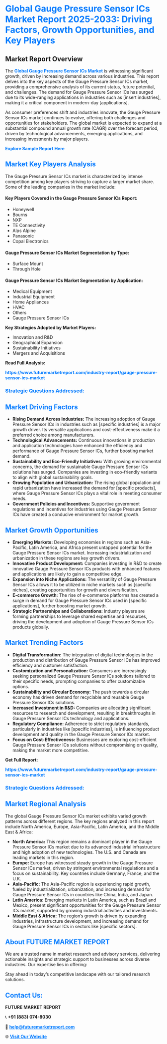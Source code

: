 <h1 style="color: #007BFF;">Global Gauge Pressure Sensor ICs Market Report 2025-2033: Driving Factors, Growth Opportunities, and Key Players</h1>

<section id="overview">
<h2>Market Report Overview</h2>
<p>The <a href="https://www.futuremarketreport.com/industry-report/gauge-pressure-sensor-ics-market" style="color: #007BFF; text-decoration: none;"><strong>Global Gauge Pressure Sensor ICs Market</strong></a> is witnessing significant growth, driven by increasing demand across various industries. This report delves into the key aspects of the Gauge Pressure Sensor ICs market, providing a comprehensive analysis of its current status, future potential, and challenges. The demand for Gauge Pressure Sensor ICs has surged due to its wide-ranging applications in industries such as [insert industries], making it a critical component in modern-day [applications].</p>
<p>As consumer preferences shift and industries innovate, the Gauge Pressure Sensor ICs market continues to evolve, offering both challenges and opportunities for stakeholders. The global market is expected to expand at a substantial compound annual growth rate (CAGR) over the forecast period, driven by technological advancements, emerging applications, and increasing investments by major players.</p>
</section>

<section id="overview">
<p><a href="https://www.futuremarketreport.com/request-sample/reportId=119868" style="color: #007BFF; text-decoration: none;"><strong>Explore Sample Report Here</strong></a></p>
</section>

<section id="key-players">
<h2 style="color: #007BFF;">Market Key Players Analysis</h2>
<p>The Gauge Pressure Sensor ICs market is characterized by intense competition among key players striving to capture a larger market share. Some of the leading companies in the market include:</p>
<h4>Key Players Covered in the Gauge Pressure Sensor ICs Report:</h4>
<ul><li>Honeywell</li><li>Bourns</li><li>NXP</li><li>TE Connectivity</li><li>Alps Alpine</li><li>Panasonic</li><li>Copal Electronics</li></ul>
<h4>Gauge Pressure Sensor ICs Market Segmentation by Type:</h4>
<ul><li>Surface Mount</li><li>Through Hole</li></ul>

<h4>Gauge Pressure Sensor ICs Market Segmentation by Application:</h4>
<ul><li>Medical Equipment</li><li>Industrial Equipment</li><li>Home Appliances</li><li>HVAC</li><li>Others</li><li>Gauge Pressure Sensor ICs</li></ul>
<p><strong>Key Strategies Adopted by Market Players:</strong></p>
<ul>
<li>Innovation and R&D</li>
<li>Geographical Expansion</li>
<li>Sustainability Initiatives</li>
<li>Mergers and Acquisitions</li>
</ul>
</section>

<section>
<p><strong>Read Full Analysis: </strong></p><a href="https://www.futuremarketreport.com/industry-report/gauge-pressure-sensor-ics-market" style="color: #007BFF; text-decoration: none;"><strong>https://www.futuremarketreport.com/industry-report/gauge-pressure-sensor-ics-market</strong></a>
<h3 style="color: #007BFF;">Strategic Questions Addressed:</h3>
</section>

<section id="driving-factors">
<h2 style="color: #007BFF;">Market Driving Factors</h2>
<ul>
<li><strong>Rising Demand Across Industries:</strong> The increasing adoption of Gauge Pressure Sensor ICs in industries such as [specific industries] is a major growth driver. Its versatile applications and cost-effectiveness make it a preferred choice among manufacturers.</li>
<li><strong>Technological Advancements:</strong> Continuous innovations in production and application technologies have enhanced the efficiency and performance of Gauge Pressure Sensor ICs, further boosting market demand.</li>
<li><strong>Sustainability and Eco-Friendly Initiatives:</strong> With growing environmental concerns, the demand for sustainable Gauge Pressure Sensor ICs solutions has surged. Companies are investing in eco-friendly variants to align with global sustainability goals.</li>
<li><strong>Growing Population and Urbanization:</strong> The rising global population and rapid urbanization have increased the demand for [specific products], where Gauge Pressure Sensor ICs plays a vital role in meeting consumer needs.</li>
<li><strong>Government Policies and Incentives:</strong> Supportive government regulations and incentives for industries using Gauge Pressure Sensor ICs have created a conducive environment for market growth.</li>
</ul>
</section>

<section id="growth-opportunities">
<h2 style="color: #007BFF;">Market Growth Opportunities</h2>
<ul>
<li><strong>Emerging Markets:</strong> Developing economies in regions such as Asia-Pacific, Latin America, and Africa present untapped potential for the Gauge Pressure Sensor ICs market. Increasing industrialization and urbanization in these regions are key growth drivers.</li>
<li><strong>Innovative Product Development:</strong> Companies investing in R&D to create innovative Gauge Pressure Sensor ICs products with enhanced features and applications are likely to gain a competitive edge.</li>
<li><strong>Expansion into Niche Applications:</strong> The versatility of Gauge Pressure Sensor ICs allows it to be utilized in niche markets such as [specific niches], creating opportunities for growth and diversification.</li>
<li><strong>E-commerce Growth:</strong> The rise of e-commerce platforms has created a surge in demand for Gauge Pressure Sensor ICs used in [specific applications], further boosting market growth.</li>
<li><strong>Strategic Partnerships and Collaborations:</strong> Industry players are forming partnerships to leverage shared expertise and resources, driving the development and adoption of Gauge Pressure Sensor ICs products globally.</li>
</ul>
</section>

<section id="trending-factors">
<h2 style="color: #007BFF;">Market Trending Factors</h2>
<ul>
<li><strong>Digital Transformation:</strong> The integration of digital technologies in the production and distribution of Gauge Pressure Sensor ICs has improved efficiency and customer satisfaction.</li>
<li><strong>Customization and Personalization:</strong> Consumers are increasingly seeking personalized Gauge Pressure Sensor ICs solutions tailored to their specific needs, prompting companies to offer customizable options.</li>
<li><strong>Sustainability and Circular Economy:</strong> The push towards a circular economy has driven demand for recyclable and reusable Gauge Pressure Sensor ICs solutions.</li>
<li><strong>Increased Investment in R&D:</strong> Companies are allocating significant resources to research and development, resulting in breakthroughs in Gauge Pressure Sensor ICs technology and applications.</li>
<li><strong>Regulatory Compliance:</strong> Adherence to strict regulatory standards, particularly in industries like [specific industries], is influencing product development and quality in the Gauge Pressure Sensor ICs market.</li>
<li><strong>Focus on Cost-Effectiveness:</strong> Businesses are exploring cost-efficient Gauge Pressure Sensor ICs solutions without compromising on quality, making the market more competitive.</li>
</ul>
</section>

<section>
<p><strong>Get Full Report: </strong></p><a href="https://www.futuremarketreport.com/industry-report/gauge-pressure-sensor-ics-market" style="color: #007BFF; text-decoration: none;"><strong>https://www.futuremarketreport.com/industry-report/gauge-pressure-sensor-ics-market</strong></a>
<h3 style="color: #007BFF;">Strategic Questions Addressed:</h3>
</section>


<section id="regional-analysis">
<h2 style="color: #007BFF;">Market Regional Analysis</h2>
<p>The global Gauge Pressure Sensor ICs market exhibits varied growth patterns across different regions. The key regions analyzed in this report include North America, Europe, Asia-Pacific, Latin America, and the Middle East & Africa:</p>
<ul>
<li><strong>North America:</strong> This region remains a dominant player in the Gauge Pressure Sensor ICs market due to its advanced industrial infrastructure and high adoption of new technologies. The U.S. and Canada are leading markets in this region.</li>
<li><strong>Europe:</strong> Europe has witnessed steady growth in the Gauge Pressure Sensor ICs market, driven by stringent environmental regulations and a focus on sustainability. Key countries include Germany, France, and the U.K.</li>
<li><strong>Asia-Pacific:</strong> The Asia-Pacific region is experiencing rapid growth, fueled by industrialization, urbanization, and increasing demand for Gauge Pressure Sensor ICs in countries like China, India, and Japan.</li>
<li><strong>Latin America:</strong> Emerging markets in Latin America, such as Brazil and Mexico, present significant opportunities for the Gauge Pressure Sensor ICs market, supported by growing industrial activities and investments.</li>
<li><strong>Middle East & Africa:</strong> The region’s growth is driven by expanding industries, infrastructure development, and increasing demand for Gauge Pressure Sensor ICs in sectors like [specific sectors].</li>
</ul>
</section>

<footer>
<h2 style="color: #007BFF;">About FUTURE MARKET REPORT</h2>
<p>We are a trusted name in market research and advisory services, delivering actionable insights and strategic support to businesses across diverse industries. Our expertise lies in offering:</p>

<p>Stay ahead in today’s competitive landscape with our tailored research solutions.</p>

<h2 style="color: #007BFF;">Contact Us:</h2>
<p><strong>FUTURE MARKET REPORT</strong></p>
<p>📞 <strong>+91 (883) 074-8030</strong></p>
<p>📧 <strong><a href="mailto:help@futuremarketreport.com" style="color: #007BFF;">help@futuremarketreport.com</a></strong></p>
<p>🌐 <strong><a href="https://www.futuremarketreport.com/" style="color: #007BFF;">Visit Our Website</a></strong></p>
</footer>